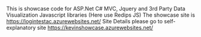 This is showcase code for ASP.Net C# MVC, Jquery and 3rd Party Data Visualization Javascript libraries (Here use Redips JS) 
The showcase site is https://logintestac.azurewebsites.net/
Site Details please go to self-explanatory site https://kevinshowcase.azurewebsites.net/

